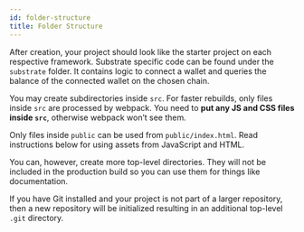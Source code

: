 ```yaml
---
id: folder-structure
title: Folder Structure
---
```


After creation, your project should look like the starter project on each respective framework. Substrate specific code
can be found under the `substrate` folder. It contains logic to connect a wallet and queries the balance of the
connected wallet on the chosen chain.

You may create subdirectories inside `src`. For faster rebuilds, only files inside `src` are processed by webpack. You need to **put any JS and CSS files inside `src`**, otherwise webpack won’t see them.

Only files inside `public` can be used from `public/index.html`. Read instructions below for using assets from JavaScript and HTML.

You can, however, create more top-level directories. They will not be included in the production build so you can use them for things like documentation.

If you have Git installed and your project is not part of a larger repository, then a new repository will be initialized resulting in an additional top-level `.git` directory.
